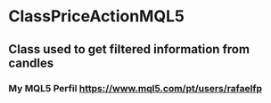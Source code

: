 # ClassPriceActionMQL5
## Class used to get filtered information from candles
### My MQL5 Perfil https://www.mql5.com/pt/users/rafaelfp

